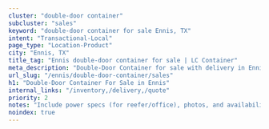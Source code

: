 ```yaml
---
cluster: "double-door container"
subcluster: "sales"
keyword: "double-door container for sale Ennis, TX"
intent: "Transactional-Local"
page_type: "Location-Product"
city: "Ennis, TX"
title_tag: "Ennis double-door container for sale | LC Container"
meta_description: "Double-Door Container for sale with delivery in Ennis, TX. LC Container — local Since 2003. Get pricing today."
url_slug: "/ennis/double-door-container/sales"
h1: "Double-Door Container For Sale in Ennis"
internal_links: "/inventory,/delivery,/quote"
priority: 2
notes: "Include power specs (for reefer/office), photos, and availability."
noindex: true
---
```


<!-- TODO: Add unique city/inventory copy, images, and internal links here. -->
